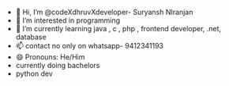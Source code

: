 - 👋 Hi, I’m @codeXdhruvXdeveloper- Suryansh NIranjan
- 👀 I’m interested in programming 
- 🌱 I’m currently learning java , c , php , frontend developer, .net, database
- 📫 contact no only on whatsapp- 9412341193
- 😄 Pronouns: He/Him
- currently doing bachelors
- python dev
  

